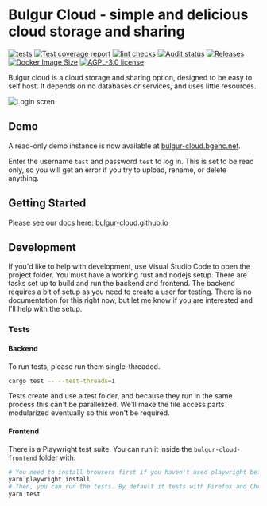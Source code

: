 # Bulgur Cloud - simple and delicious cloud storage and sharing

[![tests](https://img.shields.io/github/actions/workflow/status/SeriousBug/bulgur-cloud/coverage.yml?label=tests&branch=main)](https://github.com/SeriousBug/bulgur-cloud/actions/workflows/coverage.yml) [![Test coverage report](https://img.shields.io/codecov/c/github/SeriousBug/bulgur-cloud)](https://codecov.io/gh/SeriousBug/bulgur-cloud) [![lint checks](https://img.shields.io/github/actions/workflow/status/SeriousBug/bulgur-cloud/lint.yml?label=lint&branch=main)](https://github.com/SeriousBug/bulgur-cloud/actions/workflows/lint.yml) [![Audit status](https://img.shields.io/github/actions/workflow/status/SeriousBug/bulgur-cloud/audit.yml?label=audit&branch=main)](https://github.com/SeriousBug/bulgur-cloud/actions/workflows/audit.yml) [![Releases](https://img.shields.io/github/v/release/SeriousBug/bulgur-cloud?include_prereleases)](https://github.com/SeriousBug/bulgur-cloud/releases) [![Docker Image Size](https://img.shields.io/docker/image-size/seriousbug/bulgur-cloud)](https://hub.docker.com/r/seriousbug/bulgur-cloud) [![AGPL-3.0 license](https://img.shields.io/github/license/SeriousBug/bulgur-cloud)](https://github.com/SeriousBug/bulgur-cloud/blob/main/LICENSE.txt)

Bulgur cloud is a cloud storage and sharing option, designed to be easy to self
host. It depends on no databases or services, and uses little resources.

![Login scren](https://bgenc.net/img/bulgur-cloud-2022-12-30.png)

## Demo

A read-only demo instance is now available at [bulgur-cloud.bgenc.net](https://bulgur-cloud.bgenc.net).

Enter the username `test` and password `test` to log in. This is set to be read only, so you will get an error if you try to upload, rename, or delete anything.

## Getting Started

Please see our docs here: [bulgur-cloud.github.io](https://bulgur-cloud.github.io/)

## Development

If you'd like to help with development, use Visual Studio Code to open the
project folder. You must have a working rust and nodejs setup. There are tasks
set up to build and run the backend and frontend. The backend requires a bit of
setup as you need to create a user for testing. There is no documentation for
this right now, but let me know if you are interested and I'll help with the
setup.

### Tests

#### Backend

To run tests, please run them single-threaded.

```sh
cargo test -- --test-threads=1
```

Tests create and use a test folder, and because they run in the same process
this can't be parallelized. We'll make the file access parts modularized
eventually so this won't be required.

#### Frontend

There is a Playwright test suite. You can run it inside the `bulgur-cloud-frontend` folder with:

```sh
# You need to install browsers first if you haven't used playwright before
yarn playwright install
# Then, you can run the tests. By default it tests with Firefox and Chromium.
yarn test
```
